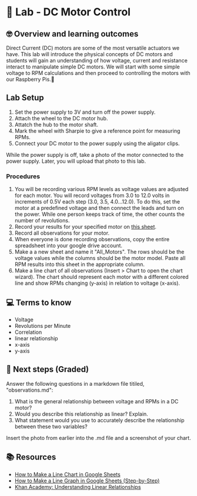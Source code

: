 # :robot: Lab - DC Motor Control

## 🤓 Overview and learning outcomes 

Direct Current (DC) motors are some of the most versatile actuators we have.  This lab will introduce the physical concepts of DC motors and students will gain an understanding of how voltage, current and resistance interact to manipulate simple DC motors.  We will start with some simple voltage to RPM calculations and then proceed to controlling the motors with our Raspberry Pis.🚀

## Lab Setup

1. Set the power supply to 3V and turn off the power supply.
2. Attach the wheel to the DC motor hub.
3. Attatch the hub to the motor shaft.
4. Mark the wheel with Sharpie to give a reference point for measuring RPMs.
5. Connect your DC motor to the power supply using the aligator clips.

While the power supply is off, take a photo of the motor connected to the power supply.  Later, you will upload that photo to this lab.

### Procedures

1. You will be recording various RPM levels as voltage values are adjusted for each motor.  You will record voltages from 3.0 to 12.0 volts in increments of 0.5V each step (3.0, 3.5, 4.0...12.0). To do this, set the motor at a predefined voltage and then connect the leads and turn on the power.  While one person keeps track of time, the other counts the number of revolutions.
3. Record your results for your specified motor on [this sheet](https://docs.google.com/spreadsheets/d/1JW4jboGZju9umyLqDehEl8k2mGj7_zQSk6_q3bQQrtw/edit?usp=sharing).
4. Record all observations for your motor.
5. When everyone is done recording observations, copy the entire spreadsheet into your google drive account.
6. Make a a new sheet and name it "All_Motors".  The rows should be the voltage values while the columns should be the motor model.  Paste all RPM results into this sheet in the appropriate column.
7. Make a line chart of all observations (Insert > Chart to open the chart wizard).  The chart should represent each motor with a different colored line and show RPMs changing (y-axis) in relation to voltage (x-axis).

## 💻 Terms to know

- Voltage
- Revolutions per Minute
- Correlation
- linear relationship
- x-axis
- y-axis

## 📝 Next steps (Graded)

Answer the following questions in a markdown file titiled, "observations.md":

1. What is the general relationship between voltage and RPMs in a DC motor?
2. Would you describe this relationship as linear?  Explain.
3. What statement would you use to accurately describe the relationship between these two variables?

Insert the photo from earlier into the .md file and a screenshot of your chart.

## 📚  Resources 

- [How to Make a Line Chart in Google Sheets](https://support.google.com/docs/answer/9142593?hl=en)
- [How to Make a Line Graph in Google Sheets (Step-by-Step)](https://productivityspot.com/line-chart-google-sheets/)
- [Khan Academy: Understanding Linear Relationships](https://www.khanacademy.org/test-prep/sat/x0a8c2e5f:untitled-652/x0a8c2e5f:heart-of-algebra-lessons-by-skill/a/gtp--sat-math--article--understanding-linear-relationships--lesson)
